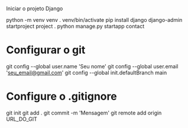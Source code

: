 Iniciar o projeto Django

python -m venv venv
. venv/bin/activate
pip install django
django-admin startproject project .
python manage.py startapp contact
# Configurar o git

git config --global user.name 'Seu nome'
git config --global user.email 'seu_email@gmail.com'
git config --global init.defaultBranch main
# Configure o .gitignore
git init
git add .
git commit -m 'Mensagem'
git remote add origin URL_DO_GIT
